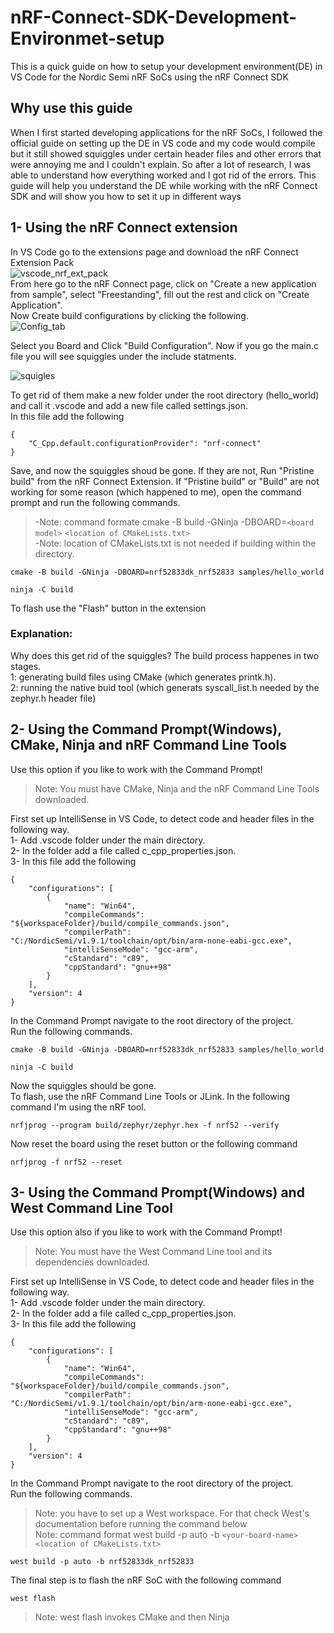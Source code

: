 # nRF-Connect-SDK-Development-Environmet-setup
This is a quick guide on how to setup your development environment(DE) in VS Code for the Nordic Semi nRF SoCs using the nRF Connect SDK  
## Why use this guide  
When I first started developing applications for the nRF SoCs, I followed the official guide on setting up the DE in VS code and my code would compile but it still showed squiggles under certain header files and other errors that were annoying me and I couldn't explain. So after a lot of research, I was able to understand how everything worked and I got rid of the errors. This guide will help you understand the DE while working with the nRF Connect SDK and will show you how to set it up in different ways
## 1- Using the nRF Connect extension  
In VS Code go to the extensions page and download the nRF Connect Extension Pack  
![vscode_nrf_ext_pack](https://user-images.githubusercontent.com/36559536/157930446-0f7c63d0-e4f5-4402-a3b2-3c7c013fdec5.JPG)  
From here go to the nRF Connect page, click on "Create a new application from sample", select "Freestanding", fill out the rest and click on "Create Application".  
Now Create build configurations by clicking the following.  
![Config_tab](https://user-images.githubusercontent.com/36559536/157931884-f44ea814-81d2-4b24-8e3f-5c9c1b1b7e05.png)  

Select you Board and Click "Build Configuration". Now if you go the main.c file you will see squiggles under the include statments.  

![squigles](https://user-images.githubusercontent.com/36559536/157932437-dadc856d-62ca-4c39-baa9-6fb8de95ce0e.JPG)  

To get rid of them make a new folder under the root directory (hello_world) and call it .vscode and add a new file called settings.json.  
In this file add the following
```
{
    "C_Cpp.default.configurationProvider": "nrf-connect"
}
```  
Save, and now the squiggles shoud be gone. If they are not, Run "Pristine build" from the nRF Connect Extension.
If "Pristine build" or "Build" are not working for some reason (which happened to me), open the command prompt and run the following commands.  
> -Note: command formate cmake -B build -GNinja -DBOARD=`<board model>` `<location of CMakeLists.txt>`  
> -Note: location of CMakeLists.txt is not needed if building within the directory.  
```
cmake -B build -GNinja -DBOARD=nrf52833dk_nrf52833 samples/hello_world
```
```
ninja -C build
```
To flash use the "Flash" button in the extension
### Explanation:
  Why does this get rid of the squiggles?  The build process happenes in two stages.  
  1: generating build files using CMake (which generates printk.h).  
  2: running the native buid tool (which generats syscall_list.h needed by the zephyr.h header file)

## 2- Using the Command Prompt(Windows), CMake, Ninja and nRF Command Line Tools
Use this option if you like to work with the Command Prompt!  
> Note: You must have CMake, Ninja and the nRF Command Line Tools downloaded.

First set up IntelliSense in VS Code, to detect code and header files in the following way.  
1- Add .vscode folder under the main directory.  
2- In the folder add a file called c_cpp_properties.json.  
3- In this file add the following
```
{
    "configurations": [
        {
            "name": "Win64",
            "compileCommands": "${workspaceFolder}/build/compile_commands.json",
            "compilerPath": "C:/NordicSemi/v1.9.1/toolchain/opt/bin/arm-none-eabi-gcc.exe",
            "intelliSenseMode": "gcc-arm",
            "cStandard": "c89",
            "cppStandard": "gnu++98"
        }
    ],
    "version": 4
}
```

In the Command Prompt navigate to the root directory of the project.  
Run the following commands.  
```
cmake -B build -GNinja -DBOARD=nrf52833dk_nrf52833 samples/hello_world
```
```
ninja -C build
```
Now the squiggles should be gone.  
To flash, use the nRF Command Line Tools or JLink. In the following command I'm using the nRF tool.  
```
nrfjprog --program build/zephyr/zephyr.hex -f nrf52 --verify
```
Now reset the board using the reset button or the following command
```
nrfjprog -f nrf52 --reset
```
## 3- Using the Command Prompt(Windows) and West Command Line Tool
Use this option also if you like to work with the Command Prompt! 
> Note: You must have the West Command Line tool and its dependencies downloaded.

First set up IntelliSense in VS Code, to detect code and header files in the following way.  
1- Add .vscode folder under the main directory.  
2- In the folder add a file called c_cpp_properties.json.  
3- In this file add the following
```
{
    "configurations": [
        {
            "name": "Win64",
            "compileCommands": "${workspaceFolder}/build/compile_commands.json",
            "compilerPath": "C:/NordicSemi/v1.9.1/toolchain/opt/bin/arm-none-eabi-gcc.exe",
            "intelliSenseMode": "gcc-arm",
            "cStandard": "c89",
            "cppStandard": "gnu++98"
        }
    ],
    "version": 4
}
```

In the Command Prompt navigate to the root directory of the project.  
Run the following commands.  
> Note: you have to set up a West workspace. For that check West's documentation before running the command below  
> Note: command format west build -p auto -b `<your-board-name>` `<location of CMakeLists.txt>`
```
west build -p auto -b nrf52833dk_nrf52833 
```
The final step is to flash the nRF SoC with the following command
```
west flash
```
> Note: west flash invokes CMake and then Ninja
